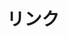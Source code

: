 ---
title: リンク
slug: "links"
links:
  - title: GitHub
    #description: 私のgithubです！
    website: https://github.com/soft-bear
    image: https://github.githubassets.com/images/modules/logos_page/GitHub-Mark.png
  - title: Twitter
    #description: 私のTwitterです！
    website: https://twitter.com/kurusunagisa
    image: twitter.png
menu:
    main: 
        weight: -50
        params:
            icon: link

comments: false
---